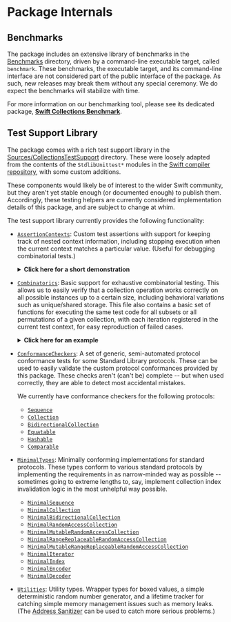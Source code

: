# Package Internals

## Benchmarks

The package includes an extensive library of benchmarks in the [Benchmarks](./Benchmarks) directory, driven by a command-line executable target, called `benchmark`. These benchmarks, the executable target, and its command-line interface are not considered part of the public interface of the package. As such, new releases may break them without any special ceremony. We do expect the benchmarks will stabilize with time.

For more information on our benchmarking tool, please see its dedicated package, [**Swift Collections Benchmark**][swift-collections-benchmark].

[swift-collections-benchmark]: https://github.com/apple/swift-collections-benchmark

## Test Support Library

The package comes with a rich test support library in the [Sources/CollectionsTestSupport](../../Sources/CollectionsTestSupport) directory. These were loosely adapted from the contents of the `StdlibUnittest*` modules in the [Swift compiler repository](https://github.com/apple/swift/tree/main/stdlib/private), with some custom additions.

These components would likely be of interest to the wider Swift community, but they aren't yet stable enough (or documented enough) to publish them. Accordingly, these testing helpers are currently considered implementation details of this package, and are subject to change at whim.

The test support library currently provides the following functionality:

- [`AssertionContexts`](../../Sources/CollectionsTestSupport/AssertionContexts): Custom test assertions with support for keeping track of nested context information, including stopping execution when the current context matches a particular value. (Useful for debugging combinatorial tests.)

  <details>
   <summary><strong>Click here for a short demonstration</strong></summary>

    ```swift
    import XCTest
    import CollectionsTestSupport

    final class DequeTests: CollectionTestCase {
      func test_demo() {
        let values = [0, 10, 20, 30, 42, 50, 60]
        for i in values.indices {
          context.withTrace("i: \(i)") {
            expectEqual(values[i], 10 * i)
          }
        }
      }
    }
    ```

    ```
    DemoTests.swift:21: error: -[DemoTests.DemoTests test_demo] : XCTAssertEqual failed: ("42") is not equal to ("40") - 
    Trace:
      - i: 4
    ```
    
    To debug issues, copy the trace message into a `context.failIfTraceMatches(_:)` invocation and set a breakpoint on test failures.
    
    ```swift
        let values = [0, 10, 20, 30, 42, 50, 60]
        for i in values.indices {
          context.withTrace("i: \(i)") {
            // This will report a test failure before executing the `i == 4` case,
            // letting us investigate what's going on.
            context.failIfTraceMatches("""
              Trace:
                - i: 4
              """)
            expectEqual(values[i], 10 * i)
          }
        }
    ```

    </details>

- [`Combinatorics`](../../Sources/CollectionsTestSupport/AssertionContexts/Combinatorics.swift): Basic support for exhaustive combinatorial testing. This allows us to easily verify that a collection operation works correctly on all possible instances up to a certain size, including behavioral variations such as unique/shared storage. This file also contains a basic set of functions for executing the same test code for all subsets or all permutations of a given collection, with each iteration registered in the current test context, for easy reproduction of failed cases.

  <details>
   <summary><strong>Click here for an example</strong></summary>

    ```swift
    func test_popFirst() {
      withEveryDeque("deque", ofCapacities: [0, 1, 2, 3, 5, 10]) { layout in
        withEvery("isShared", in: [false, true]) { isShared in
          withLifetimeTracking { tracker in
            var (deque, contents) = tracker.deque(with: layout)
            withHiddenCopies(if: isShared, of: &deque) { deque in
              let expected = contents[...].popFirst()
              let actual = deque.popFirst()
              expectEqual(actual, expected)
              expectEqualElements(deque, contents)
            }
          }
        }
      }
    }
    ```
    
  </details>
  
- [`ConformanceCheckers`](../../Sources/CollectionsTestSupport/ConformanceCheckers): A set of generic, semi-automated protocol conformance tests for some Standard Library protocols. These can be used to easily validate the custom protocol conformances provided by this package. These checks aren't (can't be) complete -- but when used correctly, they are able to detect most accidental mistakes. 

    We currently have conformance checkers for the following protocols:
    
    - [`Sequence`](../../Sources/CollectionsTestSupport/ConformanceCheckers/CheckSequence.swift)
    - [`Collection`](../../Sources/CollectionsTestSupport/ConformanceCheckers/CheckCollection.swift)
    - [`BidirectionalCollection`](../../Sources/CollectionsTestSupport/ConformanceCheckers/CheckBidirectionalCollection.swift)
    - [`Equatable`](../../Sources/CollectionsTestSupport/ConformanceCheckers/CheckEquatable.swift)
    - [`Hashable`](../../Sources/CollectionsTestSupport/ConformanceCheckers/CheckHashable.swift)
    - [`Comparable`](../../Sources/CollectionsTestSupport/ConformanceCheckers/CheckComparable.swift)

- [`MinimalTypes`](../../Sources/CollectionsTestSupport/MinimalTypes): Minimally conforming implementations for standard protocols. These types conform to various standard protocols by implementing the requirements in as narrow-minded way as possible -- sometimes going to extreme lengths to, say, implement collection index invalidation logic in the most unhelpful way possible.

    - [`MinimalSequence`](../../Sources/CollectionsTestSupport/MinimalTypes/MinimalSequence.swift)
    - [`MinimalCollection`](../../Sources/CollectionsTestSupport/MinimalTypes/MinimalCollection.swift)
    - [`MinimalBidirectionalCollection`](../../Sources/CollectionsTestSupport/MinimalTypes/MinimalBidirectionalCollection.swift)
    - [`MinimalRandomAccessCollection`](../../Sources/CollectionsTestSupport/MinimalTypes/MinimalRandomAccessCollection.swift)
    - [`MinimalMutableRandomAccessCollection`](../../Sources/CollectionsTestSupport/MinimalTypes/MinimalMutableRandomAccessCollection.swift)
    - [`MinimalRangeReplaceableRandomAccessCollection`](../../Sources/CollectionsTestSupport/MinimalTypes/MinimalRangeReplaceableRandomAccessCollection.swift)
    - [`MinimalMutableRangeReplaceableRandomAccessCollection`](../../Sources/CollectionsTestSupport/MinimalTypes/MinimalMutableRangeReplaceableRandomAccessCollection.swift)
    - [`MinimalIterator`](../../Sources/CollectionsTestSupport/MinimalTypes/MinimalIterator.swift)
    - [`MinimalIndex`](../../Sources/CollectionsTestSupport/MinimalTypes/MinimalIndex.swift)
    - [`MinimalEncoder`](../../Sources/CollectionsTestSupport/MinimalTypes/MinimalEncoder.swift)
    - [`MinimalDecoder`](../../Sources/CollectionsTestSupport/MinimalTypes/MinimalDecoder.swift)

- [`Utilities`](../../Sources/CollectionsTestSupport/Utilities): Utility types. Wrapper types for boxed values, a simple deterministic random number generator, and a lifetime tracker for catching simple memory management issues such as memory leaks. (The [Address Sanitizer][asan] can be used to catch more serious problems.)

[asan]: https://developer.apple.com/documentation/xcode/diagnosing_memory_thread_and_crash_issues_early?language=objc


